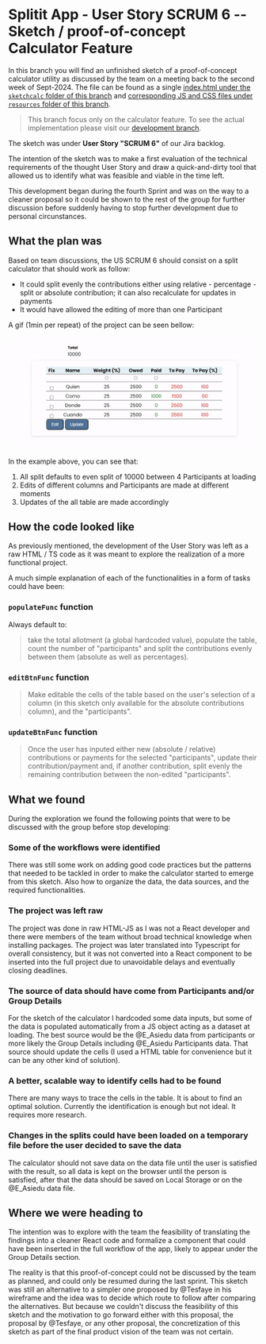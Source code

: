 # Splitit App - User Story SCRUM 6 -- Sketch / proof-of-concept Calculator Feature

In this branch you will find an unfinished sketch of a proof-of-concept calculator utility as discussed by the team on a meeting back to the second week of Sept-2024. The file can be found as a single [index.html under the `sketchcalc` folder of this branch](https://github.com/chingu-voyages/v51-tier2-team-23/tree/sketchcalc/sketchcalc/index.html) and [corresponding JS and CSS files under `resources` folder of this branch](https://github.com/chingu-voyages/v51-tier2-team-23/tree/sketchcalc/resources).

> This branch focus only on the calculator feature. To see the actual implementation please visit our [development branch](https://github.com/chingu-voyages/v51-tier2-team-23/tree/development).

The sketch was under **User Story "SCRUM 6"** of our Jira backlog.

The intention of the sketch was to make a first evaluation of the technical requirements of the thought User Story and draw a quick-and-dirty tool that allowed us to identify what was feasible and viable in the time left.

This development began during the fourth Sprint and was on the way to a cleaner proposal so it could be shown to the rest of the group for further discussion before suddenly having to stop further development due to personal circunstances.

## What the plan was

Based on team discussions, the US SCRUM 6 should consist on a split calculator that should work as follow:
* It could split evenly the contributions either using relative - percentage - split or absolute contribution; it can also recalculate for updates in payments
* It would have allowed the editing of more than one Participant

A gif (1min per repeat) of the project can be seen bellow:

![](/resources/img/sketchCalc.gif)

In the example above, you can see that:
1. All split defaults to even split of 10000 between 4 Participants at loading
2. Edits of different columns and Participants are made at different moments
3. Updates of the all table are made accordingly

## How the code looked like

As previously mentioned, the development of the User Story was left as a raw HTML / TS code as it was meant to explore the realization of a more functional project.

A much simple explanation of each of the functionalities in a form of tasks could have been:

### `populateFunc` function

Always default to:

> take the total allotment (a global hardcoded value), populate the table, count the number of "participants" and split the contributions evenly between them (absolute as well as percentages).

### `editBtnFunc` function

> Make editable the cells of the table based on the user's selection of a column (in this sketch only available for the absolute contributions column), and the "participants".

### `updateBtnFunc` function

> Once the user has inputed either new (absolute / relative) contributions or payments for the selected "participants", update their contribution/payment and, if another contribution, split evenly the remaining contribution between the non-edited "participants".


## What we found

During the exploration we found the following points that were to be discussed with the group before stop developing:

### Some of the workflows were identified

There was still some work on adding good code practices but the patterns that needed to be tackled in order to make the calculator started to emerge from this sketch. Also how to organize the data, the data sources, and the required functionalities.

### The project was left raw

The project was done in raw HTML-JS as I was not a React developer and there were members of the team without broad technical knowledge when installing packages. The project was later translated into Typescript for overall consistency, but it was not converted into a React component to be inserted into the full project due to unavoidable delays and eventually closing deadlines.

### The source of data should have come from Participants and/or Group Details

For the sketch of the calculator I hardcoded some data inputs, but some of the data is populated automatically from a JS object acting as a dataset at loading. The best source would be the @E_Asiedu data from participants or more likely the Group Details including @E_Asiedu Participants data. That source should update the cells (I used a HTML table for convenience but it can be any other kind of solution).

### A better, scalable way to identify cells had to be found

There are many ways to trace the cells in the table. It is about to find an optimal solution. Currently the identification is enough but not ideal. It requires more research. 

### Changes in the splits could have been loaded on a temporary file before the user decided to save the data

The calculator should not save data on the data file until the user is satisfied with the result, so all data is kept on the browser until the person is satisfied, after that the data should be saved on Local Storage or on the @E_Asiedu  data file.

## Where we were heading to

The intention was to explore with the team the feasibility of translating the findings into a cleaner React code and formalize a component that could have been inserted in the full workflow of the app, likely to appear under the Group Details section.

The reality is that this proof-of-concept could not be discussed by the team as planned, and could only be resumed during the last sprint. This sketch was still an alternative to a simpler one proposed by @Tesfaye in his wireframe and the idea was to decide which route to follow after comparing the alternatives. But because we couldn't discuss the feasibility of this sketch and the motivation to go forward either with this proposal, the proposal by @Tesfaye, or any other proposal, the concretization of this sketch as part of the final product vision of the team was not certain.